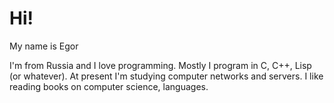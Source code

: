 # Hi!

My name is Egor

I'm from Russia and I love programming. Mostly I program in C, C++, Lisp (or whatever). At present I'm studying computer networks and servers. I like reading books on computer science, languages.
